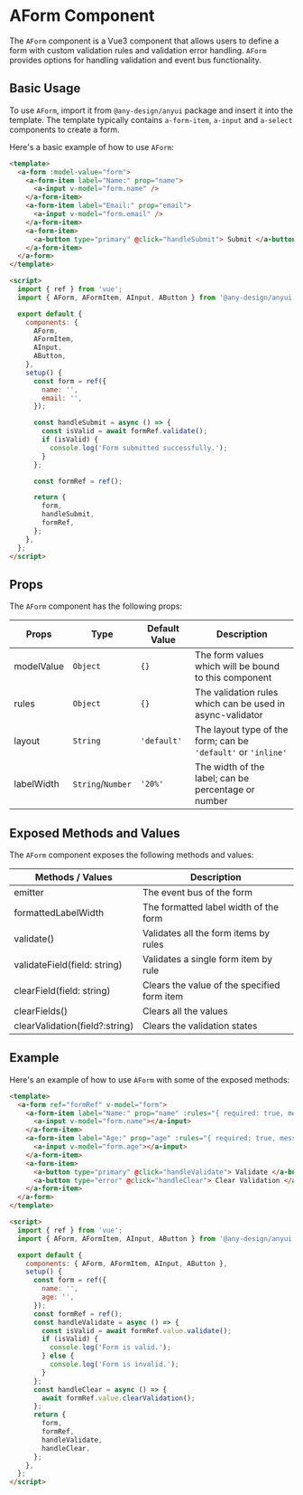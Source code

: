 # AForm Component

The `AForm` component is a Vue3 component that allows users to define a form with custom validation rules and validation error handling. `AForm` provides options for handling validation and event bus functionality.

## Basic Usage

To use `AForm`, import it from `@any-design/anyui` package and insert it into the template. The template typically contains `a-form-item`, `a-input` and `a-select` components to create a form.

Here's a basic example of how to use `AForm`:

```html
<template>
  <a-form :model-value="form">
    <a-form-item label="Name:" prop="name">
      <a-input v-model="form.name" />
    </a-form-item>
    <a-form-item label="Email:" prop="email">
      <a-input v-model="form.email" />
    </a-form-item>
    <a-form-item>
      <a-button type="primary" @click="handleSubmit"> Submit </a-button>
    </a-form-item>
  </a-form>
</template>

<script>
  import { ref } from 'vue';
  import { AForm, AFormItem, AInput, AButton } from '@any-design/anyui';

  export default {
    components: {
      AForm,
      AFormItem,
      AInput,
      AButton,
    },
    setup() {
      const form = ref({
        name: '',
        email: '',
      });

      const handleSubmit = async () => {
        const isValid = await formRef.validate();
        if (isValid) {
          console.log('Form submitted successfully.');
        }
      };

      const formRef = ref();

      return {
        form,
        handleSubmit,
        formRef,
      };
    },
  };
</script>
```

## Props

The `AForm` component has the following props:

| Props      | Type              | Default Value | Description                                                   |
| ---------- | ----------------- | ------------- | ------------------------------------------------------------- |
| modelValue | `Object`          | `{}`          | The form values which will be bound to this component         |
| rules      | `Object`          | `{}`          | The validation rules which can be used in async-validator     |
| layout     | `String`          | `'default'`   | The layout type of the form; can be `'default'` or `'inline'` |
| labelWidth | `String`/`Number` | `'20%'`       | The width of the label; can be percentage or number           |

## Exposed Methods and Values

The `AForm` component exposes the following methods and values:

| Methods / Values               | Description                                 |
| ------------------------------ | ------------------------------------------- |
| emitter                        | The event bus of the form                   |
| formattedLabelWidth            | The formatted label width of the form       |
| validate()                     | Validates all the form items by rules       |
| validateField(field: string)   | Validates a single form item by rule        |
| clearField(field: string)      | Clears the value of the specified form item |
| clearFields()                  | Clears all the values                       |
| clearValidation(field?:string) | Clears the validation states                |

## Example

Here's an example of how to use `AForm` with some of the exposed methods:

```html
<template>
  <a-form ref="formRef" v-model="form">
    <a-form-item label="Name:" prop="name" :rules="{ required: true, message: 'Name is required' }">
      <a-input v-model="form.name"></a-input>
    </a-form-item>
    <a-form-item label="Age:" prop="age" :rules="{ required: true, message: 'Age is required' }">
      <a-input v-model="form.age"></a-input>
    </a-form-item>
    <a-form-item>
      <a-button type="primary" @click="handleValidate"> Validate </a-button>
      <a-button type="error" @click="handleClear"> Clear Validation </a-button>
    </a-form-item>
  </a-form>
</template>

<script>
  import { ref } from 'vue';
  import { AForm, AFormItem, AInput, AButton } from '@any-design/anyui';

  export default {
    components: { AForm, AFormItem, AInput, AButton },
    setup() {
      const form = ref({
        name: '',
        age: '',
      });
      const formRef = ref();
      const handleValidate = async () => {
        const isValid = await formRef.value.validate();
        if (isValid) {
          console.log('Form is valid.');
        } else {
          console.log('Form is invalid.');
        }
      };
      const handleClear = async () => {
        await formRef.value.clearValidation();
      };
      return {
        form,
        formRef,
        handleValidate,
        handleClear,
      };
    },
  };
</script>
```
